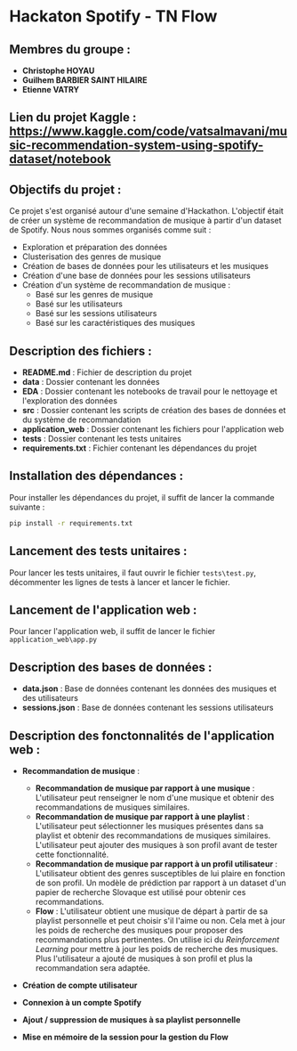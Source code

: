 # Hackaton Spotify - **TN Flow**

## Membres du groupe : 
- **Christophe HOYAU**
- **Guilhem BARBIER SAINT HILAIRE**
- **Etienne VATRY**

## Lien du projet Kaggle : https://www.kaggle.com/code/vatsalmavani/music-recommendation-system-using-spotify-dataset/notebook 

## Objectifs du projet :

Ce projet s'est organisé autour d'une semaine d'Hackathon. L'objectif était de créer un système de recommandation de musique à partir d'un dataset de Spotify. Nous nous sommes organisés comme suit :
- Exploration et préparation des données
- Clusterisation des genres de musique
- Création de bases de données pour les utilisateurs et les musiques
- Création d'une base de données pour les sessions utilisateurs
- Création d'un système de recommandation de musique :
  - Basé sur les genres de musique
  - Basé sur les utilisateurs
  - Basé sur les sessions utilisateurs
  - Basé sur les caractéristiques des musiques

## Description des fichiers :

- **README.md** : Fichier de description du projet
- **data** : Dossier contenant les données
- **EDA** : Dossier contenant les notebooks de travail pour le nettoyage et l'exploration des données
- **src** : Dossier contenant les scripts de création des bases de données et du système de recommandation
- **application_web** : Dossier contenant les fichiers pour l'application web
- **tests** : Dossier contenant les tests unitaires
- **requirements.txt** : Fichier contenant les dépendances du projet

## Installation des dépendances :

Pour installer les dépendances du projet, il suffit de lancer la commande suivante :
```bash
pip install -r requirements.txt
```

## Lancement des tests unitaires :

Pour lancer les tests unitaires, il faut ouvrir le fichier `tests\test.py`, décommenter les lignes de tests à lancer et lancer le fichier.

## Lancement de l'application web :

Pour lancer l'application web, il suffit de lancer le fichier `application_web\app.py`

## Description des bases de données :

- **data.json** : Base de données contenant les données des musiques et des utilisateurs
- **sessions.json** : Base de données contenant les sessions utilisateurs

## Description des fonctonnalités de l'application web :

- **Recommandation de musique** :
  - **Recommandation de musique par rapport à une musique** : L'utilisateur peut renseigner le nom d'une musique et obtenir des recommandations de musiques similaires.
  - **Recommandation de musique par rapport à une playlist** : L'utilisateur peut sélectionner les musiques présentes dans sa playlist et obtenir des recommandations de musiques similaires. L'utilisateur peut ajouter des musiques à son profil avant de tester cette fonctionnalité.
  - **Recommandation de musique par rapport à un profil utilisateur** : L'utilisateur obtient des genres susceptibles de lui plaire en fonction de son profil. Un modèle de prédiction par rapport à un dataset d'un papier de recherche Slovaque est utilisé pour obtenir ces recommandations.
  - **Flow** : L'utilisateur obtient une musique de départ à partir de sa playlist personnelle et peut choisir s'il l'aime ou non. Cela met à jour les poids de recherche des musiques pour proposer des recommandations plus pertinentes. On utilise ici du *Reinforcement Learning* pour mettre à jour les poids de recherche des musiques. Plus l'utilisateur a ajouté de musiques à son profil et plus la recommandation sera adaptée.

- **Création de compte utilisateur**
- **Connexion à un compte Spotify**
- **Ajout / suppression de musiques à sa playlist personnelle**
- **Mise en mémoire de la session pour la gestion du Flow**